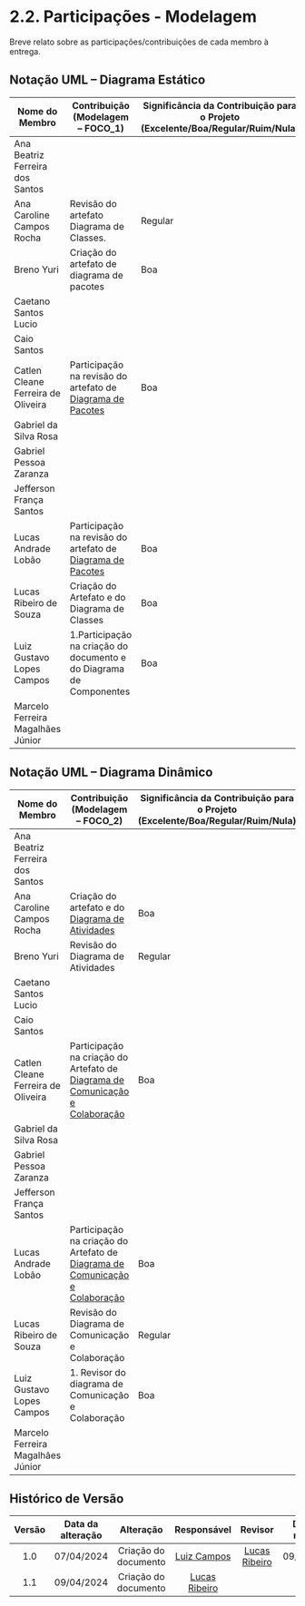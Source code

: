 # 2.2. Participações - Modelagem

Breve relato sobre as participações/contribuições de cada membro à entrega.

## Notação UML – Diagrama Estático

|Nome do Membro | Contribuição (Modelagem – FOCO_1) | Significância da Contribuição para o Projeto (Excelente/Boa/Regular/Ruim/Nula) |
| --- | --- | --- |
| Ana Beatriz Ferreira dos Santos |  |  |
| Ana Caroline Campos Rocha | Revisão do artefato Diagrama de Classes. | Regular |
| Breno Yuri | Criação do artefato de diagrama de pacotes | Boa |
| Caetano Santos Lucio |  |  |
| Caio Santos |   |  |
| Catlen Cleane Ferreira de Oliveira |Participação na revisão do artefato de <a href="https://unbarqdsw2024-1.github.io/2024.1_G4_My_Video/#/Modelagem/2.1.1.2.DiagramadePacotes">Diagrama de Pacotes </a>| Boa |
| Gabriel da Silva Rosa |  |  |
| Gabriel Pessoa Zaranza |  |  |
| Jefferson França Santos |  |  |
| Lucas Andrade Lobão | Participação na revisão do artefato de <a href="https://unbarqdsw2024-1.github.io/2024.1_G4_My_Video/#/Modelagem/2.1.1.2.DiagramadePacotes">Diagrama de Pacotes </a> | Boa |
| Lucas Ribeiro de Souza | Criação do Artefato e do Diagrama de Classes | Boa |
| Luiz Gustavo Lopes Campos | 1.Participação na criação do documento e do Diagrama de Componentes | Boa |
| Marcelo Ferreira Magalhães Júnior |   |   |


## Notação UML – Diagrama Dinâmico

|Nome do Membro | Contribuição (Modelagem – FOCO_2) | Significância da Contribuição para o Projeto (Excelente/Boa/Regular/Ruim/Nula) |
| --- | --- | --- |
| Ana Beatriz Ferreira dos Santos |  |  |
| Ana Caroline Campos Rocha | Criação do artefato e do [Diagrama de Atividades](/Modelagem/2.1.2.2.DiagramadeAtividades.md) | Boa |
| Breno Yuri | Revisão do Diagrama de Atividades  | Regular |
| Caetano Santos Lucio |  |  |
| Caio Santos |   |  |
| Catlen Cleane Ferreira de Oliveira |Participação na criação do Artefato de <a href="https://unbarqdsw2024-1.github.io/2024.1_G4_My_Video/#/Modelagem/2.1.2.3.DiagramadeComunicacao-Colaboracao">Diagrama de Comunicação e Colaboração </a>| Boa |
| Gabriel da Silva Rosa |  |  |
| Gabriel Pessoa Zaranza |  |  |
| Jefferson França Santos |  |  |
| Lucas Andrade Lobão | Participação na criação do Artefato de <a href="https://unbarqdsw2024-1.github.io/2024.1_G4_My_Video/#/Modelagem/2.1.2.3.DiagramadeComunicacao-Colaboracao">Diagrama de Comunicação e Colaboração </a>| Boa |
| Lucas Ribeiro de Souza | Revisão do Diagrama de Comunicação e Colaboração | Regular |
| Luiz Gustavo Lopes Campos | 1. Revisor do diagrama de Comunicação e Colaboração | Boa |
| Marcelo Ferreira Magalhães Júnior |   |   |



##  Histórico de Versão

|  Versão  |   Data da alteração  |   Alteração  |  Responsável  |  Revisor  | Data de revisão |
| :--------: | :--------------------: | :-----------: | :--------------: | :--------: | :-----------------: |
|     1.0     |    07/04/2024   |  Criação do documento  |  [Luiz Campos](https://github.com/Luiz-GL-Campos)   | [Lucas Ribeiro](https://github.com/lucassouzs) | 09/04/2024 |
|     1.1     |    09/04/2024   |  Criação do documento  |  [Lucas Ribeiro](https://github.com/lucassouzs)   |  |  |

